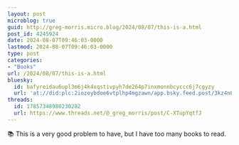 ```yaml
---
layout: post
microblog: true
guid: http://greg-morris.micro.blog/2024/08/07/this-is-a.html
post_id: 4245924
date: 2024-08-07T09:46:03-0000
lastmod: 2024-08-07T09:46:03-0000
type: post
categories:
- "Books"
url: /2024/08/07/this-is-a.html
bluesky:
  id: bafyreidau6upl3m6j4k4xqstivpyh7de264p7inxmonnbcyccc6j7cgyzy
  url: 'at://did:plc:2iozoybdoe6vtplhp4mgzawn/app.bsky.feed.post/3kz4n62xq4s23'
threads:
  id: 17857348980230282
  url: https://www.threads.net/@_greg_morris/post/C-XTupYqtfJ
---
```

📚 This is a very good problem to have, but I have too many books to read.
